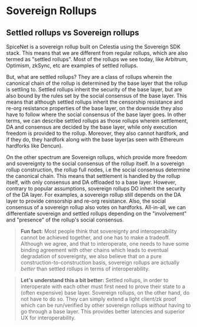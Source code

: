 # Sovereign Rollups

## Settled rollups vs Sovereign rollups

SpiceNet is a sovereign rollup built on Celestia using the Sovereign SDK stack. This means that we are different from regular rollups, which are also termed as "settled rollups". Most of the rollups we see today, like Arbitrum, Optimism, zkSync, etc are examples of settled rollups.&#x20;

But, what are settled rollups? They are a class of rollups wherein the canonical chain of the rollup is determined by the base layer that the rollup is settling to. Settled rollups inherit the security of the base layer, but are also bound by the rules set by the social consensus of the base layer. This means that although settled rollups inherit the censorship resistance and re-org resistance properties of the base layer, on the downside they also have to follow where the social consensus of the base layer goes. In other terms, we can describe settled rollups as those rollups wherein settlement, DA and consensus are decided by the base layer, while only execution freedom is provided to the rollup. Moreover, they also cannot hardfork, and if they do, they hardfork along with the base layer(as seen with Ethereum hardforks like Dencun).

On the other spectrum are Sovereign rollups, which provide more freedom and sovereignty to the social consensus of the rollup itself. In a sovereign rollup construction, the rollup full nodes, i.e the social consensus determine the canonical chain. This means that settlement is handled by the rollup itself, with only consensus and DA offloaded to a base layer. However, contrary to popular assumptions, sovereign rollups DO inherit the security of the DA layer. For examples, a sovereign rollup still depends on the DA layer to provide censorship and re-org resistance. Also, the social consensus of a sovereign rollup also votes on hardforks. All-in-all, we can differentiate sovereign and settled rollups depending on the "involvement" and "presence" of the rollup's social consensus.&#x20;


>**Fun fact:** Most people think that sovereignty and interoperability cannot be achieved together, and one has to make a tradeoff. Although we agree, and that to interoperate, one needs to have some binding agreement with other chains which leads to eventual degradation of sovereignty, we also believe that on a pure construction-to-construction basis, sovereign rollups are actually _better_ than settled rollups in terms of interoperability.

>**Let's understand this a bit better:** Settled rollups, in order to interoperate with each other must first need to prove their state to a (often expensive) base layer. Sovereign rollups, on the other hand, do not have to do so. They can simply extend a light client/zk proof which can be run/verified by other sovereign rollups _without_ having to go through a base layer. This provides better latencies and superior UX for interoperability.
